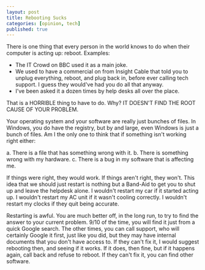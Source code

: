 ```yaml
---
layout: post
title: Rebooting Sucks
categories: [opinion, tech]
published: true
---
```


There is one thing that every person in the world knows to do when their computer is acting up: reboot. Examples:

* The IT Crowd on BBC used it as a main joke.
* We used to have a commercial on from Insight Cable that told you to unplug everything, reboot, and plug back in, before ever calling tech support.  I guess they would've had you do all that anyway.
* I've been asked it a dozen times by help desks all over the place.

That is a HORRIBLE thing to have to do.  Why?   IT DOESN'T FIND THE ROOT CAUSE OF YOUR PROBLEM.

Your operating system and your software are really just bunches of files.  In Windows, you do have the registry, but by and large, even Windows is just a bunch of files.  Am I the only one to think that if something isn't working right either:

a. There is a file that has something wrong with it.
b. There is something wrong with my hardware.
c. There is a bug in my software that is affecting me.

If things were right, they would work.  If things aren't right, they won't.  This idea that we should just restart is nothing but a Band-Aid to get you to shut up and leave the helpdesk alone.  I wouldn't restart my car if it started acting up.  I wouldn't restart my AC unit if it wasn't cooling correctly. I wouldn't restart my clocks if they quit being accurate.

Restarting is awful.  You are much better off, in the long run, to try to find the answer to your current problem.  9/10 of the time, you will find it just from a quick Google search.   The other times, you can call support, who will certainly Google it first, just like you did, but they may have internal documents that you don't have access to.  If they can't fix it, I would suggest rebooting then, and seeing if it works.   If it does, then fine, but if it happens again, call back and refuse to reboot.   If they can't fix it, you can find other software.


